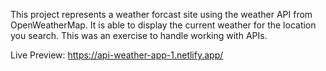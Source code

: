This project represents a weather forcast site using the weather API from OpenWeatherMap.
It is able to display the current weather for the location you search.
This was an exercise to handle working with APIs.

Live Preview: https://api-weather-app-1.netlify.app/
